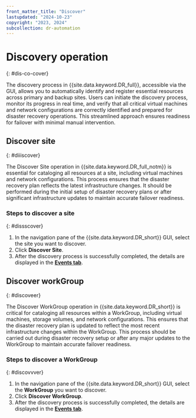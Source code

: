 ```yaml
---
front_matter_title: "Discover"
lastupdated: "2024-10-23"
copyright: "2023, 2024"
subcollection: dr-automation
---
```

# Discovery operation
{: #dis-co-cover}

The discovery process in {{site.data.keyword.DR_full}}, accessible via the GUI, allows you to automatically identify and register essential resources across primary and backup sites. Users can initiate the discovery process, monitor its progress in real time, and verify that all critical virtual machines and network configurations are correctly identified and prepared for disaster recovery operations. This streamlined approach ensures readiness for failover with minimal manual intervention.

## Discover site
{: #diiiscover}

The Discover Site operation in {{site.data.keyword.DR_full_notm}} is essential for cataloging all resources at a site, including virtual machines and network configurations. This process ensures that the disaster recovery plan reflects the latest infrastructure changes. It should be performed during the initial setup of disaster recovery plans or after significant infrastructure updates to maintain accurate failover readiness.

### Steps to discover a site
{: #dissscover}

1. In the navigation pane of the {{site.data.keyword.DR_short}} GUI, select the site you want to discover.
2. Click **Discover Site**.
3. After the discovery process is successfully completed, the details are displayed in the [**Events tab**](/docs/dr-automation-powervs?topic=dr-automation-powervs-nav-pan#nav-pan-eve).

## Discover workGroup
{: #discoveer}


The Discover WorkGroup operation in {{site.data.keyword.DR_short}} is critical for cataloging all resources within a WorkGroup, including virtual machines, storage volumes, and network configurations. This ensures that the disaster recovery plan is updated to reflect the most recent infrastructure changes within the WorkGroup. This process should be carried out during disaster recovery setup or after any major updates to the WorkGroup to maintain accurate failover readiness.

### Steps to discover a WorkGroup
{: #discovvver}


1. In the navigation pane of the {{site.data.keyword.DR_short}} GUI, select the **WorkGroup** you want to discover.
2. Click **Discover WorkGroup**.
3. After the discovery process is successfully completed, the details are displayed in the [**Events tab**](/docs/dr-automation-powervs?topic=dr-automation-powervs-nav-pan#nav-pan-eve).
